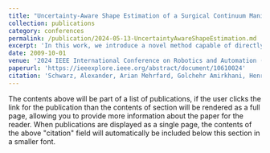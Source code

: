 ```yaml
---
title: "Uncertainty-Aware Shape Estimation of a Surgical Continuum Manipulator in Constrained Environments using Fiber Bragg Grating Sensors"
collection: publications
category: conferences
permalink: /publication/2024-05-13-UncertaintyAwareShapeEstimation.md
excerpt: 'In this work, we introduce a novel method capable of directly estimating a Continuum Dexterous Manipulator's shape from Fiber Bragg Grating sensor wavelengths using a deep neural network. In addition, we propose the integration of uncertainty estimation to address the critical issue of uncertainty in neural network predictions. Neural network predictions are unreliable when the input sample is outside the training distribution or corrupted by noise. Recognizing such deviations is crucial when integrating neural networks within surgical robotics, as inaccurate estimations can pose serious risks to the patient.'
date: 2009-10-01
venue: '2024 IEEE International Conference on Robotics and Automation (ICRA)'
paperurl: 'https://ieeexplore.ieee.org/abstract/document/10610024'
citation: 'Schwarz, Alexander, Arian Mehrfard, Golchehr Amirkhani, Henry Phalen, Justin H. Ma, Robert B. Grupp, Alejandro Martin Gomez, and Mehran Armand. (2024). &quot;Uncertainty-Aware Shape Estimation of a Surgical Continuum Manipulator in Constrained Environments using Fiber Bragg Grating Sensors.&quot; <i>In 2024 IEEE International Conference on Robotics and Automation (ICRA)</i>.  pp. 5913-5919.'
---
```


The contents above will be part of a list of publications, if the user clicks the link for the publication than the contents of section will be rendered as a full page, allowing you to provide more information about the paper for the reader. When publications are displayed as a single page, the contents of the above "citation" field will automatically be included below this section in a smaller font.
